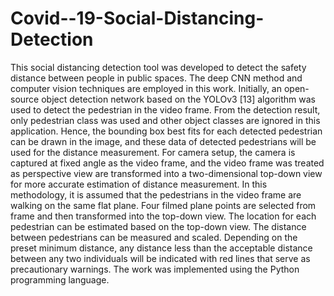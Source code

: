 # Covid--19-Social-Distancing-Detection
This social distancing detection tool was developed to detect the safety distance between people in public spaces. The deep CNN method and computer vision techniques are employed in this work. Initially, an open-source object detection network based on the YOLOv3 [13] algorithm was used to detect the pedestrian in the video frame. From the detection result, only pedestrian class was used and other object classes are ignored in this application. Hence, the bounding box best fits for each detected pedestrian can be drawn in the image, and these data of detected pedestrians will be used for the distance measurement.  For camera setup, the camera is captured at fixed angle as the video frame, and the video frame was treated as perspective view are transformed into a two-dimensional top-down view for more accurate estimation of distance measurement. In this methodology, it is assumed that the pedestrians in the video frame are walking on the same flat plane. Four filmed plane points are selected from frame and then transformed into the top-down view. The location for each pedestrian can be estimated based on the top-down view. The distance between pedestrians can be measured and scaled. Depending on the preset minimum distance, any distance less than the acceptable distance between any two individuals will be indicated with red lines that serve as precautionary warnings. The work was implemented using the Python programming language.
